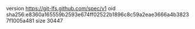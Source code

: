 version https://git-lfs.github.com/spec/v1
oid sha256:e8360a165559b2593e674ff02522b1896c8c59a2eae3666a4b38237f1005a481
size 30447
